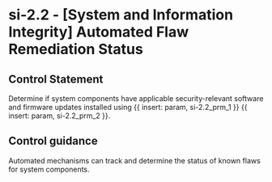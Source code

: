 # si-2.2 - \[System and Information Integrity\] Automated Flaw Remediation Status

## Control Statement

Determine if system components have applicable security-relevant software and firmware updates installed using {{ insert: param, si-2.2_prm_1 }} {{ insert: param, si-2.2_prm_2 }}.

## Control guidance

Automated mechanisms can track and determine the status of known flaws for system components.

